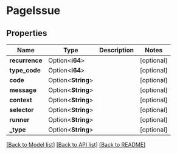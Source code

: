 # PageIssue

## Properties

Name | Type | Description | Notes
------------ | ------------- | ------------- | -------------
**recurrence** | Option<**i64**> |  | [optional]
**type_code** | Option<**i64**> |  | [optional]
**code** | Option<**String**> |  | [optional]
**message** | Option<**String**> |  | [optional]
**context** | Option<**String**> |  | [optional]
**selector** | Option<**String**> |  | [optional]
**runner** | Option<**String**> |  | [optional]
**_type** | Option<**String**> |  | [optional]

[[Back to Model list]](../README.md#documentation-for-models) [[Back to API list]](../README.md#documentation-for-api-endpoints) [[Back to README]](../README.md)


